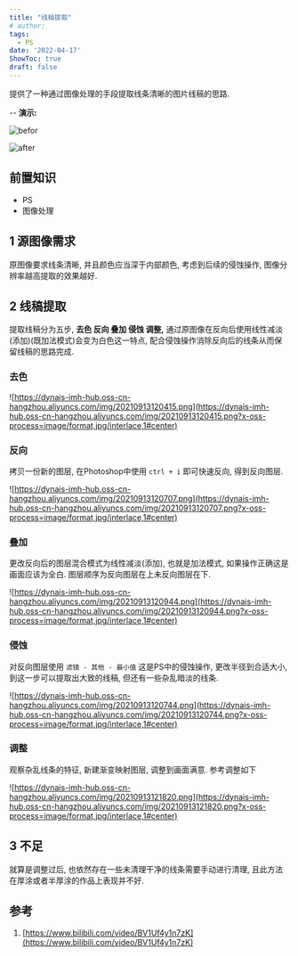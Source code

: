 ```yaml
---
title: "线稿提取"
# author: 
tags:
  - PS
date: '2022-04-17'
ShowToc: true
draft: false
---
```

提供了一种通过图像处理的手段提取线条清晰的图片线稿的思路.
<!--more-->

--
**演示:**

![befor](https://dynais-imh-hub.oss-cn-hangzhou.aliyuncs.com/img/20210913115615.png?x-oss-process=image/format,jpg/interlace,1#center)


![after](https://dynais-imh-hub.oss-cn-hangzhou.aliyuncs.com/img/20210913115700.png?x-oss-process=image/format,jpg/interlace,1#center)

## 前置知识
- PS
- 图像处理

## 1 源图像需求

原图像要求线条清晰, 并且颜色应当深于内部颜色, 考虑到后续的侵蚀操作, 图像分辨率越高提取的效果越好.

## 2 线稿提取

提取线稿分为五步, **去色 反向 叠加 侵蚀 调整,** 通过原图像在反向后使用线性减淡(添加)(既加法模式)会变为白色这一特点, 配合侵蚀操作消除反向后的线条从而保留线稿的思路完成.

### 去色

![https://dynais-imh-hub.oss-cn-hangzhou.aliyuncs.com/img/20210913120415.png](https://dynais-imh-hub.oss-cn-hangzhou.aliyuncs.com/img/20210913120415.png?x-oss-process=image/format,jpg/interlace,1#center)

### 反向

拷贝一份新的图层, 在Photoshop中使用 `ctrl + i` 即可快速反向, 得到反向图层.

![https://dynais-imh-hub.oss-cn-hangzhou.aliyuncs.com/img/20210913120707.png](https://dynais-imh-hub.oss-cn-hangzhou.aliyuncs.com/img/20210913120707.png?x-oss-process=image/format,jpg/interlace,1#center)

### 叠加

更改反向后的图层混合模式为线性减淡(添加), 也就是加法模式, 如果操作正确这是画面应该为全白. 图层顺序为反向图层在上未反向图层在下.

![https://dynais-imh-hub.oss-cn-hangzhou.aliyuncs.com/img/20210913120944.png](https://dynais-imh-hub.oss-cn-hangzhou.aliyuncs.com/img/20210913120944.png?x-oss-process=image/format,jpg/interlace,1#center)

### 侵蚀

对反向图层使用 `滤镜 - 其他 - 最小值` 这是PS中的侵蚀操作, 更改半径到合适大小, 到这一步可以提取出大致的线稿, 但还有一些杂乱暗淡的线条. 

![https://dynais-imh-hub.oss-cn-hangzhou.aliyuncs.com/img/20210913120744.png](https://dynais-imh-hub.oss-cn-hangzhou.aliyuncs.com/img/20210913120744.png?x-oss-process=image/format,jpg/interlace,1#center)

### 调整

观察杂乱线条的特征, 新建渐变映射图层, 调整到画面满意. 参考调整如下

![https://dynais-imh-hub.oss-cn-hangzhou.aliyuncs.com/img/20210913121820.png](https://dynais-imh-hub.oss-cn-hangzhou.aliyuncs.com/img/20210913121820.png?x-oss-process=image/format,jpg/interlace,1#center)

## 3 不足

就算是调整过后, 也依然存在一些未清理干净的线条需要手动进行清理, 且此方法在厚涂或者半厚涂的作品上表现并不好.

## 参考

1. [https://www.bilibili.com/video/BV1Uf4y1n7zK](https://www.bilibili.com/video/BV1Uf4y1n7zK)